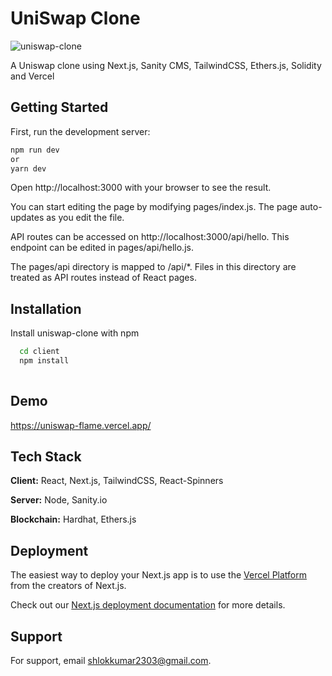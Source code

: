 
# UniSwap Clone

![uniswap-clone](https://socialify.git.ci/shlok2740/uniswap-clone/image?description=1&font=Bitter&language=1&name=1&owner=1&pattern=Overlapping%20Hexagons&theme=Dark)

A Uniswap clone using Next.js, Sanity CMS, TailwindCSS, Ethers.js, Solidity and Vercel

## Getting Started


First, run the development server:


```bash
npm run dev
or
yarn dev
```

Open http://localhost:3000 with your browser to see the result.

You can start editing the page by modifying pages/index.js. The page auto-updates as you edit the file.

API routes can be accessed on http://localhost:3000/api/hello. This endpoint can be edited in pages/api/hello.js.

The pages/api directory is mapped to /api/*. Files in this directory are treated as API routes instead of React pages.

## Installation

Install uniswap-clone with npm

```bash
  cd client
  npm install 
  
```
    
## Demo

https://uniswap-flame.vercel.app/


## Tech Stack

**Client:** React, Next.js, TailwindCSS, React-Spinners

**Server:** Node, Sanity.io

**Blockchain:** Hardhat, Ethers.js


## Deployment

The easiest way to deploy your Next.js app is to use the [Vercel Platform](https://vercel.com/new?utm_medium=default-template&filter=next.js&utm_source=create-next-app&utm_campaign=create-next-app-readme) from the creators of Next.js.

Check out our [Next.js deployment documentation](https://nextjs.org/docs/deployment) for more details.


## Support

For support, email shlokkumar2303@gmail.com.

